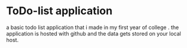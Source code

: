 # ToDo-list application
a basic todo list application that i made in my first year of college .
the application is hosted with github and the data gets stored on your local host.
